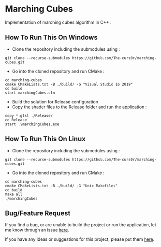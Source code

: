 # Marching Cubes

Implementation of marching cubes algorithm in C++ .

## How To Run This On Windows
* Clone the repository including the submodules using : 
```properties
git clone --recurse-submodules https://github.com/The-curs0r/marching-cubes.git
```
* Go into the cloned repository and run CMake : 
```properties
cd marching-cubes
cmake CMakeLists.txt -B ./build/ -G "Visual Studio 16 2019"
cd build
start marchingCubes.sln
```
* Build the solution for Release configuration
* Copy the shader files to the Release folder and run the application :   
```properties
copy *.glsl ./Release/
cd Release
start .\marchingCubes.exe
```

## How To Run This On Linux
* Clone the repository including the submodules using : 
```properties
git clone --recurse-submodules https://github.com/The-curs0r/marching-cubes.git
```
* Go into the cloned repository and run CMake : 
```properties
cd marching-cubes
cmake CMakeLists.txt -B ./build/ -G "Unix Makefiles"
cd build
make all
./marchingCubes 
```

## Bug/Feature Request
If you find a bug, or are unable to build the project or run the application, let me know through an issue [here](https://github.com/The-curs0r/marching-cubes/issues/new?assignees=&labels=&template=bug_report.md&title=).

If you have any ideas or suggestions for this project, please put them [here](https://github.com/The-curs0r/marching-cubes/issues/new?assignees=&labels=&template=feature_request.md&title=).